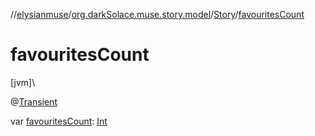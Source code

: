 //[elysianmuse](../../../index.md)/[org.darkSolace.muse.story.model](../index.md)/[Story](index.md)/[favouritesCount](favourites-count.md)

# favouritesCount

[jvm]\

@[Transient](https://kotlinlang.org/api/latest/jvm/stdlib/kotlin.jvm/-transient/index.html)

var [favouritesCount](favourites-count.md): [Int](https://kotlinlang.org/api/latest/jvm/stdlib/kotlin/-int/index.html)
